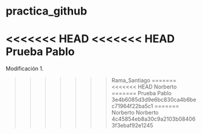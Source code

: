 # practica_github
<<<<<<< HEAD
<<<<<<< HEAD
Prueba Pablo
=======
Modificación 1.
>>>>>>> Rama_Santiago
=======
<<<<<<< HEAD
Norberto
=======
Prueba Pablo
>>>>>>> 3e4b6085d3d9e6bc830ca4b6bec71964f22ba5c1
=======
Norberto
>>>>>>> Norberto
>>>>>>> 4c45854eb8a30c9a2103b084063f3ebaf92e1245
